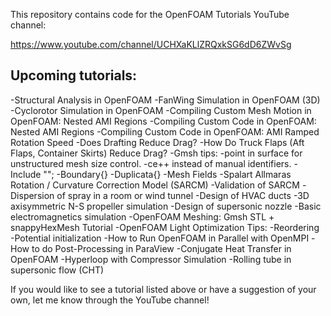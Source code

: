 This repository contains code for the OpenFOAM Tutorials YouTube channel:

https://www.youtube.com/channel/UCHXaKLlZRQxkSG6dD6ZWvSg

## Upcoming tutorials:
-Structural Analysis in OpenFOAM
-FanWing Simulation in OpenFOAM (3D)
-Cyclorotor Simulation in OpenFOAM
-Compiling Custom Mesh Motion in OpenFOAM: Nested AMI Regions
-Compiling Custom Code in OpenFOAM: Nested AMI Regions
-Compiling Custom Code in OpenFOAM: AMI Ramped Rotation Speed
-Does Drafting Reduce Drag?
-How Do Truck Flaps (Aft Flaps, Container Skirts) Reduce Drag?
-Gmsh tips:
    -point in surface for unstructured mesh size control.
    -ce++ instead of manual identifiers.
    -Include "";
    -Boundary{}
    -Duplicata{}
  -Mesh Fields
-Spalart Allmaras Rotation / Curvature Correction Model (SARCM)
-Validation of SARCM
-Dispersion of spray in a room or wind tunnel
-Design of HVAC ducts
-3D axisymmetric N-S propeller simulation
-Design of supersonic nozzle
-Basic electromagnetics simulation
-OpenFOAM Meshing: Gmsh STL + snappyHexMesh Tutorial
-OpenFOAM Light Optimization Tips:
    -Reordering
    -Potential initialization
-How to Run OpenFOAM in Parallel with OpenMPI
-How to do Post-Processing in ParaView
-Conjugate Heat Transfer in OpenFOAM
-Hyperloop with Compressor Simulation
-Rolling tube in supersonic flow (CHT)

If you would like to see a tutorial listed above or have a suggestion of your
own, let me know through the YouTube channel!
